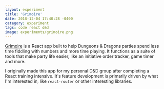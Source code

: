 ```yaml
---
layout: experiment
title: 'Grimoire'
date: 2018-12-04 17:40:28 -0400
category: experiment
tags: code react d&d
image: experiments/grimoire.png
---
```


[Grimoire](http://take-initiative.herokuapp.com/) is a React app built to help Dungeons & Dragons parties spend less time fiddling with numbers and more time playing. It functions as a suite of tools that make party life easier, like an initiative order tracker, game timer and more.

I originally made this app for my personal D&D group after completing a React training intensive. It's feature development is primarily driven by what I'm interested in, like `react-router` or other interesting libraries.
